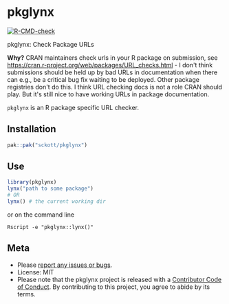 pkglynx
=======

<!-- README.md is generated from README.Rmd. Please edit that file -->



[![R-CMD-check](https://github.com/sckott/pkglynx/actions/workflows/R-check.yml/badge.svg)](https://github.com/sckott/pkglynx/actions/workflows/R-check.yml)


pkglynx: Check Package URLs

__Why?__ CRAN maintainers check urls in your R package on submission, see https://cran.r-project.org/web/packages/URL_checks.html - I don't think submissions should be held up by bad URLs in documentation when there can e.g., be a critical bug fix waiting to be deployed. Other package registries don't do this. I think URL checking docs is not a role CRAN should play. But it's still nice to have working URLs in package documentation. 

`pkglynx` is an R package specific URL checker.

## Installation

```r
pak::pak("sckott/pkglynx")
```

## Use


``` r
library(pkglynx)
lynx("path to some package")
# OR
lynx() # the current working dir
```

or on the command line

```
Rscript -e "pkglynx::lynx()"
```

## Meta

* Please [report any issues or bugs](https://github.com/sckott/pkglynx/issues).
* License: MIT
* Please note that the pkglynx project is released with a [Contributor Code of Conduct](https://contributor-covenant.org/version/2/0/CODE_OF_CONDUCT.html). By contributing to this project, you agree to abide by its terms.
